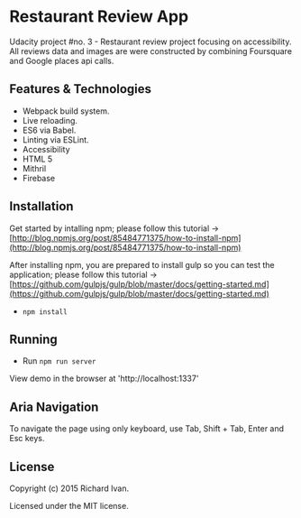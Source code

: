 # Restaurant Review App
Udacity project #no. 3 - Restaurant review project focusing on accessibility. All reviews data and images are were constructed by combining Foursquare and Google places api calls.

## Features & Technologies

* Webpack build system.
* Live reloading.
* ES6 via Babel.
* Linting via ESLint.
* Accessibility
* HTML 5
* Mithril
* Firebase


## Installation

Get started by intalling npm; please follow this tutorial -> [http://blog.npmjs.org/post/85484771375/how-to-install-npm](http://blog.npmjs.org/post/85484771375/how-to-install-npm)

After installing npm, you are prepared to install gulp so you can test the application; please follow this tutorial -> [https://github.com/gulpjs/gulp/blob/master/docs/getting-started.md](https://github.com/gulpjs/gulp/blob/master/docs/getting-started.md)

* ```npm install```


## Running

* Run ```npm run server```

View demo in the browser at 'http://localhost:1337'

## Aria Navigation

To navigate the page using only keyboard, use Tab, Shift + Tab, Enter and Esc keys.
 
## License

Copyright (c) 2015 Richard Ivan.

Licensed under the MIT license.
